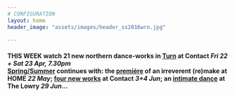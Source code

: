 ```yaml
---
# CONFIGURATION
layout: home
header_image: "assets/images/header_ss2016wrn.jpg"

---
```

#### THIS WEEK watch 21 new northern dance-works in [Turn](/current/2016-turn) at Contact *Fri 22 + Sat 23 Apr, 7.30pm*<br>[Spring/Summer](/current/2016-springsummer) continues with: the [première](/current/2016-springsummer/redux) of an irreverent (re)make at HOME *22 May*; [four new works](/current/2016-worksahead) at Contact *3+4 Jun*; an [intimate dance](/current/2016-springsummer/igorandmoreno) at The Lowry *29 Jun*…
